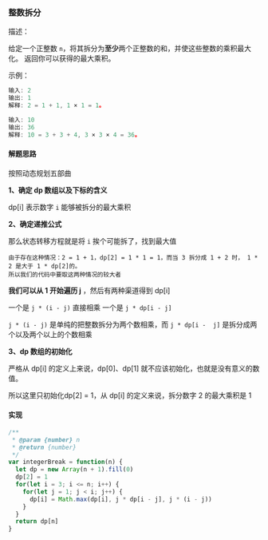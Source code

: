 ### 整数拆分

描述：

给定一个正整数 `n`，将其拆分为**至少**两个正整数的和，并使这些整数的乘积最大化。 返回你可以获得的最大乘积。

示例：

```js
输入: 2
输出: 1
解释: 2 = 1 + 1, 1 × 1 = 1。
```

```js
输入: 10
输出: 36
解释: 10 = 3 + 3 + 4, 3 × 3 × 4 = 36。
```

#### 解题思路


按照动态规划五部曲

**1、确定 dp 数组以及下标的含义**

dp[i] 表示数字 `i` 能够被拆分的最大乘积

**2、确定递推公式**

那么状态转移方程就是将 `i` 挨个可能拆了，找到最大值

    由于存在这种情况：2 = 1 + 1，dp[2] = 1 * 1 = 1，而当 3 拆分成 1 + 2 时， 1 * 2 是大于 1 * dp[2]的。
    所以我们的代码中要取这两种情况的较大者


**我们可以从 1 开始遍历 j** ，然后有两种渠道得到 dp[i]

一个是 `j * (i - j)` 直接相乘
一个是 `j * dp[i - j]` 

`j * (i - j)` 是单纯的把整数拆分为两个数相乘，而 `j * dp[i -  j]` 是拆分成两个以及两个以上的个数相乘



**3、dp 数组的初始化**

严格从 dp[i] 的定义上来说，dp[0]、dp[1] 就不应该初始化，也就是没有意义的数值。

所以这里只初始化dp[2] = 1，从 dp[i] 的定义来说，拆分数字 2 的最大乘积是 1



#### 实现

```js
/**
 * @param {number} n
 * @return {number}
 */
var integerBreak = function(n) {
  let dp = new Array(n + 1).fill(0)
  dp[2] = 1
  for(let i = 3; i <= n; i++) {
    for(let j = 1; j < i; j++) {
      dp[i] = Math.max(dp[i], j * dp[i - j], j * (i - j))
    }
  }
  return dp[n]
}
```